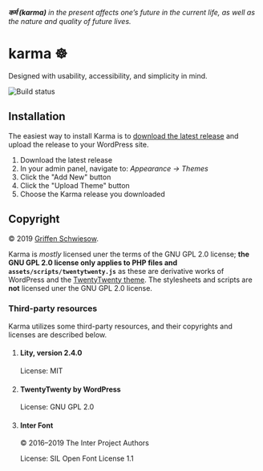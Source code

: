 ***कर्म (karma)** in the present affects one’s future in the current life, as well as the nature and quality of future lives.*

# karma ☸

Designed with usability, accessibility, and simplicity in mind.

![Build status](https://travis-ci.com/schwigri/karma.svg?branch=master)

## Installation

The easiest way to install Karma is to [download the latest release](https://github.com/schwigri/karma/releases) and upload the release to your WordPress site.

1. Download the latest release
2. In your admin panel, navigate to: *Appearance → Themes*
3. Click the "Add New" button
4. Click the "Upload Theme" button
5. Choose the Karma release you downloaded

## Copyright

© 2019 [Griffen Schwiesow](https://www.griffen.me/).

Karma is *mostly* licensed uner the terms of the GNU GPL 2.0 license; **the GNU GPL 2.0 license only applies to PHP files and `assets/scripts/twentytwenty.js`** as these are derivative works of WordPress and the [TwentyTwenty theme](https://github.com/WordPress/twentytwenty). The stylesheets and scripts are **not** licensed uner the GNU GPL 2.0 license.

### Third-party resources

Karma utilizes some third-party resources, and their copyrights and licenses are described below.

1. #### Lity, version 2.4.0

    License: MIT

2. #### TwentyTwenty by WordPress

    License: GNU GPL 2.0

3. #### Inter Font

    © 2016–2019 The Inter Project Authors

    License: SIL Open Font License 1.1
